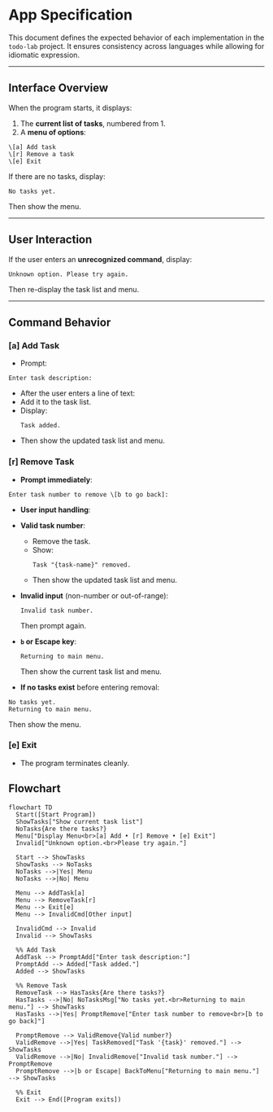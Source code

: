 # App Specification

This document defines the expected behavior of each implementation in the `todo-lab` project. It ensures consistency across languages while allowing for idiomatic expression.

---

## Interface Overview

When the program starts, it displays:

1. The **current list of tasks**, numbered from 1.
2. A **menu of options**:

```
\[a] Add task
\[r] Remove a task
\[e] Exit
```

If there are no tasks, display:

```
No tasks yet.
```

Then show the menu.

---

## User Interaction

If the user enters an **unrecognized command**, display:

```
Unknown option. Please try again.
```

Then re-display the task list and menu.

---

## Command Behavior

### [a] Add Task

- Prompt:

```
Enter task description:
```

- After the user enters a line of text:
- Add it to the task list.
- Display:
  ```
  Task added.
  ```
- Then show the updated task list and menu.

### [r] Remove Task

- **Prompt immediately**:

```
Enter task number to remove \[b to go back]:
```

- **User input handling**:
- **Valid task number**:

  - Remove the task.
  - Show:
    ```
    Task "{task-name}" removed.
    ```
  - Then show the updated task list and menu.

- **Invalid input** (non-number or out-of-range):

  ```
  Invalid task number.
  ```

  Then prompt again.

- **`b` or Escape key**:

  ```
  Returning to main menu.
  ```

  Then show the current task list and menu.

- **If no tasks exist** before entering removal:

```
No tasks yet.
Returning to main menu.
```

Then show the menu.

### [e] Exit

- The program terminates cleanly.

## Flowchart

```mermaid
flowchart TD
  Start([Start Program])
  ShowTasks["Show current task list"]
  NoTasks{Are there tasks?}
  Menu["Display Menu<br>[a] Add • [r] Remove • [e] Exit"]
  Invalid["Unknown option.<br>Please try again."]

  Start --> ShowTasks
  ShowTasks --> NoTasks
  NoTasks -->|Yes| Menu
  NoTasks -->|No| Menu

  Menu --> AddTask[a]
  Menu --> RemoveTask[r]
  Menu --> Exit[e]
  Menu --> InvalidCmd[Other input]

  InvalidCmd --> Invalid
  Invalid --> ShowTasks

  %% Add Task
  AddTask --> PromptAdd["Enter task description:"]
  PromptAdd --> Added["Task added."]
  Added --> ShowTasks

  %% Remove Task
  RemoveTask --> HasTasks{Are there tasks?}
  HasTasks -->|No| NoTasksMsg["No tasks yet.<br>Returning to main menu."] --> ShowTasks
  HasTasks -->|Yes| PromptRemove["Enter task number to remove<br>[b to go back]"]

  PromptRemove --> ValidRemove{Valid number?}
  ValidRemove -->|Yes| TaskRemoved["Task '{task}' removed."] --> ShowTasks
  ValidRemove -->|No| InvalidRemove["Invalid task number."] --> PromptRemove
  PromptRemove -->|b or Escape| BackToMenu["Returning to main menu."] --> ShowTasks

  %% Exit
  Exit --> End([Program exits])
```

